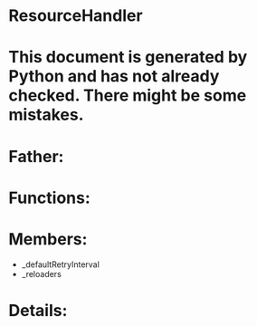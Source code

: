 ResourceHandler
===

# This document is generated by Python and has not already checked. There might be some mistakes.

# Father:

# Functions:

# Members:
* _defaultRetryInterval
* _reloaders

# Details:
